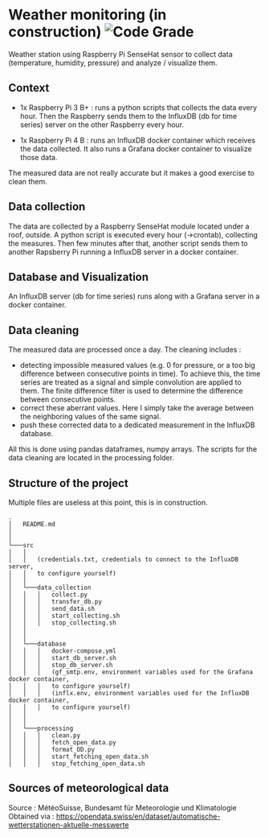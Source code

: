 # Weather monitoring (in construction) ![Code Grade](https://www.code-inspector.com/project/6308/status/svg)
Weather station using Raspberry Pi SenseHat sensor to collect data (temperature, humidity, pressure) and analyze / visualize them.

## Context
- 1x Raspberry Pi 3 B+ : runs a python scripts that collects the data every hour. Then the Raspberry sends them to the InfluxDB (db for time series) server on the other Raspberry every hour.

- 1x Raspberry Pi 4 B : runs an InfluxDB docker container which receives the data collected. It also runs a Grafana docker container to visualize those data.

The measured data are not really accurate but it makes a good exercise to clean them.

## Data collection
The data are collected by a Raspberry SenseHat module located under a roof, outside.
A python script is executed every hour (->crontab), collecting the measures. Then few minutes after that, another script sends them to another Rapsberry Pi running a InfluxDB server in a docker container.

## Database and Visualization
An InfluxDB server (db for time series) runs along with a Grafana server in a docker container.

## Data cleaning
The measured data are processed once a day. The cleaning includes :
- detecting impossible measured values (e.g. 0 for pressure, or a too big difference between consecutive points in time). To achieve this, the time series are treated as a signal and simple convolution are applied to them. The finite difference filter is used to determine the difference between consecutive points.
- correct these aberrant values. Here I simply take the average between the neighboring values of the same signal.
- push these corrected data to a dedicated measurement in the InfluxDB database.

All this is done using pandas dataframes, numpy arrays. The scripts for the data cleaning are located in the processing folder.

## Structure of the project
Multiple files are useless at this point, this is in construction.
```
.
│   README.md
│      
│
└───src
│   │   
│   │   (credentials.txt, credentials to connect to the InfluxDB server,
│   │   to configure yourself)
│   │   
│   └───data_collection
│   │   │   collect.py
│   │   │   transfer_db.py
│   │   │   send_data.sh
│   │   │   start_collecting.sh
│   │   │   stop_collecting.sh
│   │
│   │
│   └───database
│   │   │   docker-compose.yml
│   │   │   start_db_server.sh
│   │   │   stop_db_server.sh
│   │   │   (gf_smtp.env, environment variables used for the Grafana docker container,
│   │   │   to configure yourself)
│   │   │   (inflx.env, environment variables used for the InfluxDB docker container,
│   │   │   to configure yourself)
│   │
│   │
│   └───processing
│   │   │   clean.py
│   │   │   fetch_open_data.py
│   │   │   format_OD.py
│   │   │   start_fetching_open_data.sh
│   │   │   stop_fetching_open_data.sh

```

## Sources of meteorological data
Source : MétéoSuisse, Bundesamt für Meteorologie und Klimatologie
Obtained via : https://opendata.swiss/en/dataset/automatische-wetterstationen-aktuelle-messwerte
